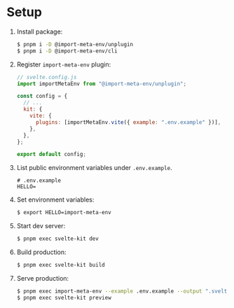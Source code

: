 # Setup

1. Install package:

   ```sh
   $ pnpm i -D @import-meta-env/unplugin
   $ pnpm i -D @import-meta-env/cli
   ```

1. Register `import-meta-env` plugin:

   ```js
   // svelte.config.js
   import importMetaEnv from "@import-meta-env/unplugin";

   const config = {
     // ...
     kit: {
       vite: {
         plugins: [importMetaEnv.vite({ example: ".env.example" })],
       },
     },
   };

   export default config;
   ```

1. List public environment variables under `.env.example`.

   ```
   # .env.example
   HELLO=
   ```

1. Set environment variables:

   ```sh
   $ export HELLO=import-meta-env
   ```

1. Start dev server:

   ```sh
   $ pnpm exec svelte-kit dev
   ```

1. Build production:

   ```sh
   $ pnpm exec svelte-kit build
   ```

1. Serve production:

   ```sh
   $ pnpm exec import-meta-env --example .env.example --output ".svelte-kit/output/**"
   $ pnpm exec svelte-kit preview
   ```
